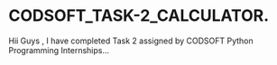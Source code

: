 # CODSOFT_TASK-2_CALCULATOR.
Hii Guys , I have completed Task 2 assigned by CODSOFT Python Programming Internships...
